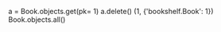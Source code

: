 a = Book.objects.get(pk= 1)
a.delete()
(1, {'bookshelf.Book': 1})
Book.objects.all()
<!-- <QuerySet [<Book: Book object (1)>]> -->